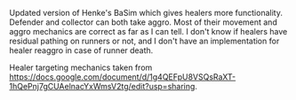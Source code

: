 Updated version of Henke's BaSim which gives healers more functionality. Defender and collector can both take aggro. Most of their movement and aggro mechanics are correct as far as I can tell. I don't know if healers have residual pathing on runners or not, and I don't have an implementation for healer reaggro in case of runner death.


Healer targeting mechanics taken from https://docs.google.com/document/d/1g4QEFpU8VSQsRaXT-1hQePnj7gCUAelnacYxWmsV2tg/edit?usp=sharing.

